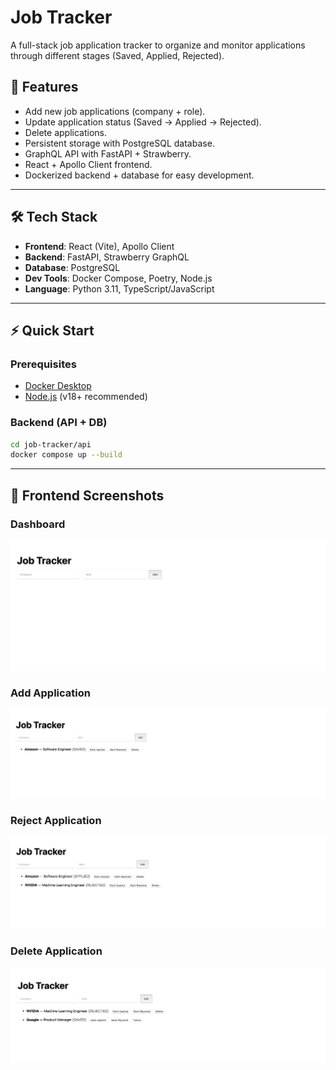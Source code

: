 # Job Tracker

A full-stack job application tracker to organize and monitor applications through different stages (Saved, Applied, Rejected).  

## 🚀 Features
- Add new job applications (company + role).
- Update application status (Saved → Applied → Rejected).
- Delete applications.
- Persistent storage with PostgreSQL database.
- GraphQL API with FastAPI + Strawberry.
- React + Apollo Client frontend.
- Dockerized backend + database for easy development.

---

## 🛠 Tech Stack
- **Frontend**: React (Vite), Apollo Client
- **Backend**: FastAPI, Strawberry GraphQL
- **Database**: PostgreSQL
- **Dev Tools**: Docker Compose, Poetry, Node.js
- **Language**: Python 3.11, TypeScript/JavaScript

---

## ⚡ Quick Start

### Prerequisites
- [Docker Desktop](https://www.docker.com/products/docker-desktop)
- [Node.js](https://nodejs.org/) (v18+ recommended)

### Backend (API + DB)
```bash
cd job-tracker/api
docker compose up --build
```
---

## 📸 Frontend Screenshots

### Dashboard
![Frontend Dashboard](docs/frontend/Frontend%20Dashboard.png)

### Add Application
![Frontend Add](docs/frontend/Frontend%20Add.png)

### Reject Application
![Frontend Reject](docs/frontend/Frontend%20Reject.png)

### Delete Application
![Frontend Delete](docs/frontend/Frontend%20Delete.png)
